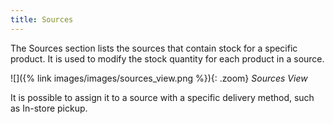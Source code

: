 ```yaml
---
title: Sources
---
```


The Sources section lists the sources that contain stock for a specific product. It is used to modify the stock quantity for each product in a source.

![]({% link images/images/sources_view.png %}){: .zoom}
_Sources View_

It is possible to assign it to a source with a specific delivery method, such as In-store pickup.